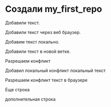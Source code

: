 # Создали my_first_repo

Добавили текст.

Добавили текст через веб браузер.

Добавим текст локально.

Добавили текст в новой ветке.

Разрешаем конфликт
 
Добавил локальный конфликт локальный текст
 
Разрешаем конфликт текст в браузере

Еще строка

дополнительная строка